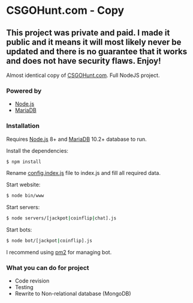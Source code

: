 # CSGOHunt.com - Copy

## This project was private and paid. I made it public and it means it will most likely never be updated and there is no guarantee that it works and does not have security flaws. Enjoy!

Almost identical copy of [CSGOHunt.com](https://www.csgohunt.com/). Full NodeJS project.

### Powered by

* [Node.js](http://nodejs.org)
* [MariaDB](https://mariadb.org/)

### Installation

Requires [Node.js](https://nodejs.org/) 8+ and [MariaDB](https://mariadb.org/) 10.2+ database to run.

Install the dependencies:

```sh
$ npm install
```

Rename [config.index.js](https://github.com/Baterka/CSGOHunt.com-Copy/blob/master/config/index.example.js) file to index.js and fill all required data.

Start website:

```sh
$ node bin/www
```

Start servers:

```sh
$ node servers/[jackpot|coinflip|chat].js
```

Start bots:

```sh
$ node bot/[jackpot|coinflip].js
```

I recommend using [pm2](https://github.com/Unitech/pm2) for managing bot.

### What you can do for project
 - Code revision
 - Testing
 - Rewrite to Non-relational database (MongoDB)
